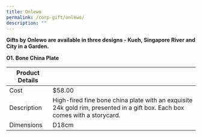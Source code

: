 ```yaml
---
title: Onlewo
permalink: /corp-gift/onlewo/
description: ""
---
```

**Gifts by Onlewo are available in three designs - Kueh, Singapore River  and City in a Garden.**

**O1. Bone China Plate**


| Product Details |  |
| -------- | -------- |
|Cost     | $58.00    |
|Description    | High-fired fine bone china plate with an exquisite 24k gold rim, presented in a gift box. Each box comes with a storycard.  |
|Dimensions     | D18cm  |